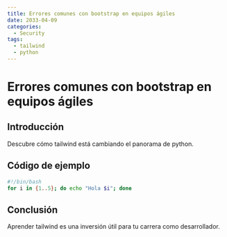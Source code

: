 ```yaml
---
title: Errores comunes con bootstrap en equipos ágiles
date: 2033-04-09
categories:
  - Security
tags:
  - tailwind
  - python
---
```


# Errores comunes con bootstrap en equipos ágiles

## Introducción

Descubre cómo tailwind está cambiando el panorama de python.

## Código de ejemplo

```bash
#!/bin/bash
for i in {1..5}; do echo "Hola $i"; done
```

## Conclusión

Aprender tailwind es una inversión útil para tu carrera como desarrollador.